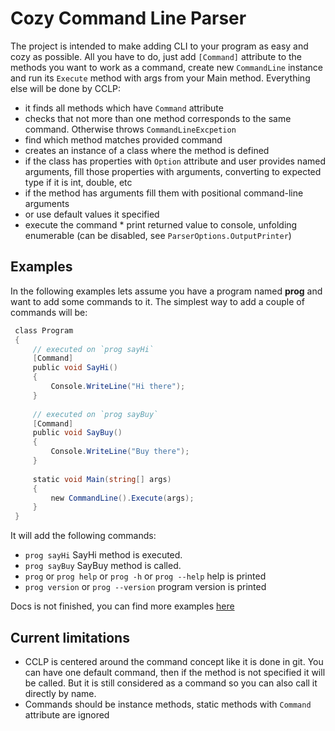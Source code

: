 # Cozy Command Line Parser
The project is intended to make adding CLI to your program as easy and cozy as possible. All you have to do, just add `[Command]` attribute to the methods you want to work as a command, create new `CommandLine` instance and run its `Execute` method with args from your Main method. Everything else will be done by CCLP:
* it finds all methods which have `Command` attribute
* checks that not more than one method corresponds to the same command. Otherwise throws `CommandLineExcpetion`
* find which method matches provided command
* creates an instance of a class where the method is defined
* if the class has properties with `Option` attribute and user provides named arguments, fill those properties with arguments, converting to expected type if it is int, double, etc
* if the method has arguments fill them with positional command-line arguments
* or use default values it specified
* execute the command * print returned value to console, unfolding enumerable (can be disabled, see `ParserOptions.OutputPrinter`)
## Examples
In the following examples lets assume you have a program named **prog** and want to add some commands to it. The simplest way to add a couple of commands will be:
```C#
 class Program
 {
     // executed on `prog sayHi`
     [Command]
     public void SayHi()
     {
         Console.WriteLine("Hi there");
     }
    
     // executed on `prog sayBuy`
     [Command]
     public void SayBuy()
     {
         Console.WriteLine("Buy there");
     }
    
     static void Main(string[] args)
     {
         new CommandLine().Execute(args);
     }
 }
```
It will add the following commands:
* `prog sayHi` SayHi method is executed. 
* `prog sayBuy` SayBuy method is called.
* `prog` or `prog help` or `prog -h` or `prog --help` help is printed
* `prog version` or `prog --version` program version is printed 

Docs is not finished, you can find more examples [here](../SampleProject/Commands.cs) 
 
## Current limitations
* CCLP is centered around the command concept like it is done in git. You can have one default command, then if the method is not specified it will be called. But it is still considered as a command so you can also call it directly by name. 
* Commands should be instance methods, static methods with `Command` attribute are ignored